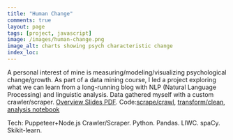 ```yaml
---
title: "Human Change"
comments: true
layout: page
tags: [project, javascript]
image: /images/human-change.png
image_alt: charts showing psych characteristic change
index_loc: 
---
```


A personal interest of mine is measuring/modeling/visualizing psychological change/growth.  As part of a data mining course, I led a project exploring what we can learn from a long-running blog with NLP (Natural Language Processing) and linguistic analysis.  Data gathered myself with a custom crawler/scraper. [Overview Slides PDF](https://github.com/a-laughlin/data-mining-group/blob/master/Group2_TimeSeriesNLP_Part6.pdf). Code:[scrape/crawl]( https://github.com/a-laughlin/data-mining-group/blob/master/adam_scraper.js), [transform/clean](https://github.com/a-laughlin/data-mining-group/blob/master/adam_transform.py), [analysis notebook](https://github.com/a-laughlin/data-mining-group/blob/master/adam_analysis.ipynb)  

Tech: Puppeteer+Node.js Crawler/Scraper. Python. Pandas. LIWC. spaCy. Skikit-learn.    
